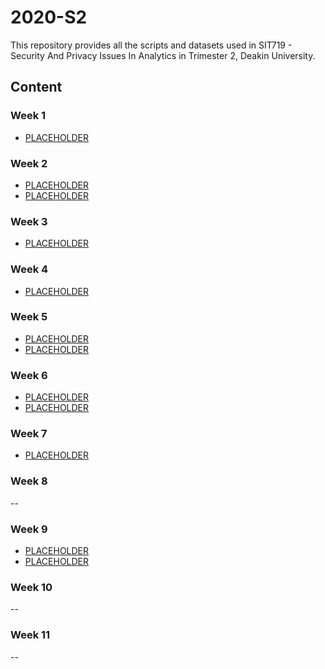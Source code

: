 # 2020-S2
This repository provides all the scripts and datasets used in SIT719 - Security And Privacy Issues In Analytics in Trimester 2, Deakin University.


## Content
### Week 1
- [PLACEHOLDER](https://github.com/SIT719/2020-S2/blob/master/SIT719_Prac01_Python_Intro.ipynb)
### Week 2
- [PLACEHOLDER](https://github.com/SIT719/2020-S2/blob/master/SIT719_Prac02_Task01_numpy_pandas_data_analytics.ipynb)
- [PLACEHOLDER](https://github.com/SIT719/2020-S2/blob/master/SIT719_Prac02_Task02_optional_StructuredDataNumPy.ipynb)
### Week 3
- [PLACEHOLDER](https://github.com/SIT719/2020-S2/blob/master/SIT719_Prac03_Task01_SupervisedML_fraudCreditCardData_detection.ipynb)
### Week 4
- [PLACEHOLDER](https://github.com/SIT719/2020-S2/blob/master/SIT719_Prac04_Task01_WEKA.ipynb)
### Week 5
- [PLACEHOLDER](https://github.com/SIT719/2020-S2/blob/master/SIT719_Prac05_Task01_SupervisedML_fraudCreditCardData_detection_various_algorithms.ipynb)
- [PLACEHOLDER](https://github.com/SIT719/2020-S2/blob/master/SIT719_Prac05_Task02_HD_task_sample%20_done.ipynb)
### Week 6
- [PLACEHOLDER](https://github.com/SIT719/2020-S2/blob/master/SIT719_Prac06_Task01_WEKA.ipynb)
- [PLACEHOLDER](https://github.com/SIT719/2020-S2/blob/master/SIT719_Prac06_Task02_Optional_PyOD.ipynb)
### Week 7
- [PLACEHOLDER](https://github.com/SIT719/2020-S2/blob/master/SIT719_Prac07_Task01_Poisoning_Attack.ipynb)
### Week 8
--
### Week 9
- [PLACEHOLDER](https://github.com/SIT719/2020-S2/blob/master/SIT719_Prac09_Task01_DP.ipynb)
- [PLACEHOLDER](https://github.com/SIT719/2020-S2/blob/master/SIT719_Prac09_Task02_DP.ipynb)
### Week 10
--
### Week 11
--

